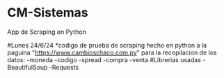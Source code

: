 # CM-Sistemas
App de Scraping en Python

#Lunes 24/6/24
*codigo de prueba de scraping hecho en python a la paguina "https://www.cambioschaco.com.py" para la recopilacion de los datos: 
  -moneda
  -codigo
  -spread
  -compra
  -venta
  #Librerias usadas
  -BeautifulSoup
  -Requests
